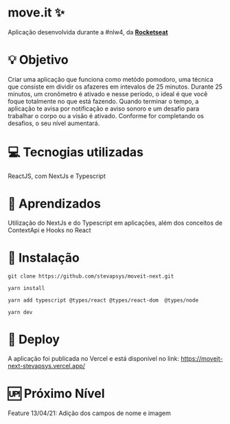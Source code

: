 # move.it :sparkles:

Aplicação desenvolvida durante a #nlw4, da  <a href="https://rocketseat.com.br/">**Rocketseat**</a>

#  :bulb: Objetivo 

Criar uma aplicação que funciona como metódo pomodoro, uma técnica que consiste em dividir os afazeres em intevalos de 25 minutos.
Durante 25 minutos, um cronômetro é ativado e nesse período, o ideal é que você foque totalmente no que está fazendo. Quando terminar o tempo, a aplicação te avisa por notificação e aviso sonoro e um desafio para trabalhar o corpo ou a visão é ativado. Conforme for completando os desafios, o seu nível aumentará.


#  :computer: Tecnogias utilizadas

ReactJS, com NextJs e Typescript 

#  :bookmark_tabs: Aprendizados 

Utilização do NextJs e do Typescript em aplicações, além dos conceitos de ContextApi e Hooks no React 

# :stars: Instalação 

``` git clone https://github.com/stevapsys/moveit-next.git ``` 

``` yarn install ``` 

``` yarn add typescript @types/react @types/react-dom  @types/node ``` 

``` yarn dev ``` 


# :dizzy: Deploy 

A aplicação foi publicada no Vercel e está disponível no link: https://moveit-next-stevapsys.vercel.app/

# :up: Próximo Nível 

Feature 13/04/21: Adição dos campos de nome e imagem 
